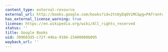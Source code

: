```yaml
---
content_type: external-resource
external_url: http://books.google.com/books?id=2tnUyDqOViMC&pg=PAfrontcover#v=onepage
has_external_license_warning: true
license: https://en.wikipedia.org/wiki/All_rights_reserved
status: ''
title: Google Books
uid: 309603d5-c72f-44ba-9104-23400080b095
wayback_url: ''
---
```

